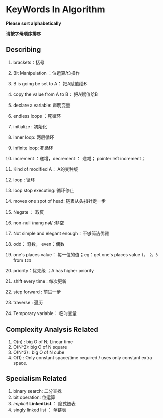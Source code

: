# KeyWords In  Algorithm

**Please sort alphabetically**

**请按字母顺序排序**

## Describing

1. brackets：括号

1. Bit Manipulation ：位运算/位操作

1. B is going be set to A： 把A赋值给B

1. copy the value from A to B： 把A赋值给B

2. declare a variable:  声明变量

2. endless loops ：死循环

3. initialize :  初始化

3. inner loop: 两层循环

7. infinite loop: 死循环

8. increment ：递增，decrement ： 递减；  pointer left  increment； 

4. Kind of  modified  A： A的变种版

5. loop : 循环

5. loop stop executing: 循环停止

14. moves one spot of head: 链表从头指针走一步

11. Negate ： 取反

11. non-null /nang nəl/ :非空

17. Not simple and elegant enough：不够简洁优雅

12. odd： 奇数， even：偶数

9. one's places value： 每一位的值；eg：get one's places value `1， 2，3`  from  `123` 

14. priority：优先级 ；A has higher priority

10. shift every time : 每次更新

20. step forward : 前进一步

12. traverse : 遍历

12. Temporary variable： 临时变量

    

    
    
    

## Complexity Analysis Related

1.  O(n) :  big O of N; Linear time
2.  O(N^2): big O of N square 
3.  O(N^3) : big O of N cube
4.  O(1) : Only constant space/time required /  uses only constant extra space. 

## Specialism Related

1. binary search: 二分查找
2. bit operation:   位运算
2. *implicit* **LinkedList**.： 隐式链表
2. singly linked list ： 单链表

